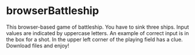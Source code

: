 # browserBattleship
This browser-based game of battleship. You have to sink three ships. Input values are indicated by uppercase letters. An example of correct input is in the box for a shot. In the upper left corner of the playing field has a clue. Download files and enjoy!
